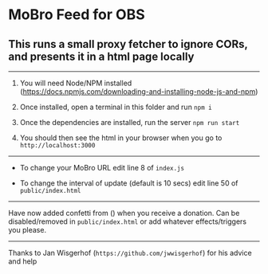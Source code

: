 # MoBro Feed for OBS

## This runs a small proxy fetcher to ignore CORs, and presents it in a html page locally

---

1. You will need Node/NPM installed (https://docs.npmjs.com/downloading-and-installing-node-js-and-npm)

2. Once installed, open a terminal in this folder and run `npm i`

3. Once the dependencies are installed, run the server `npm run start`

4. You should then see the html in your browser when you go to `http://localhost:3000`

---

* To change your MoBro URL edit line 8 of `index.js`

* To change the interval of update (default is 10 secs) edit line 50 of `public/index.html`

---

Have now added confetti from () when you receive a donation. Can be disabled/removed in `public/index.html` or add whatever effects/triggers you please.

---

Thanks to Jan Wisgerhof (`https://github.com/jwwisgerhof`) for his advice and help